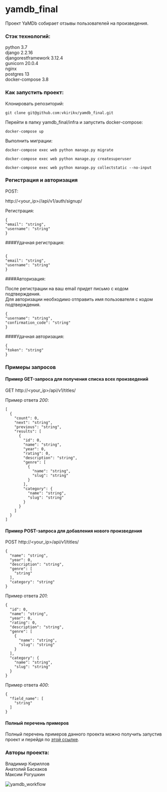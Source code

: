 # yamdb_final
Проект YaMDb собирает отзывы пользователей на произведения.  

### Стэк технологий:
python 3.7  
django 2.2.16  
djangorestframework 3.12.4  
gunicorn 20.0.4  
nginx  
postgres 13  
docker-compose 3.8

### Как запустить проект:

Клонировать репозиторий:

```
git clone git@github.com:vkirikv/yamdb_final.git
```

Перейти в папку yamdb_final/infra и запустить docker-compose:

```
docker-compose up
```

Выполнить миграции:

```
docker-compose exec web python manage.py migrate
```

```
docker-compose exec web python manage.py createsuperuser
```

```
docker-compose exec web python manage.py collectstatic --no-input 
```

### Регистрация и авторизация

POST:

http://<your_ip>//api/v1/auth/signup/

Регистрация:


```
{
"email": "string",
"username": "string"
}
```
####Удачная регистрация:

```

{
"email": "string",
"username": "string"
}
```

####Авторизация:

После регистрации на ваш email придет письмо с кодом подтверждения.  
Для авторизации необходимо отправить имя пользователя с кодом подтверждения.

```
{
"username": "string",
"confirmation_code": "string"
}
```

####Удачная авторизация:

```
{
"token": "string"
}
```

### Примеры запросов

#### Пример GET-запроса для получения списка всех произведений
GET http://<your_ip>/api/v1/titles/

Пример ответа *200*:
```
[
  {
    "count": 0,
    "next": "string",
    "previous": "string",
    "results": [
      {
        "id": 0,
        "name": "string",
        "year": 0,
        "rating": 0,
        "description": "string",
        "genre": [
          {
            "name": "string",
            "slug": "string"
          }
        ],
        "category": {
          "name": "string",
          "slug": "string"
        }
      }
    ]
  }
]
```

#### Пример POST-запроса для добавления нового произведения
POST http://<your_ip>/api/v1/titles/
```
{
  "name": "string",
  "year": 0,
  "description": "string",
  "genre": [
    "string"
  ],
  "category": "string"
}
```
Пример ответа *201*:
```
{
  "id": 0,
  "name": "string",
  "year": 0,
  "rating": 0,
  "description": "string",
  "genre": [
    {
      "name": "string",
      "slug": "string"
    }
  ],
  "category": {
    "name": "string",
    "slug": "string"
  }
}
```
Пример ответа *400*:
```
{
  "field_name": [
    "string"
  ]
}
```

#### Полный перечень примеров
Полный перечень примеров данного проекта можно получить запустив проект и перейдя по [этой ссылке](http://<your_ip>>/redoc/).

### Авторы проекта:
Владимир Кириллов  
Анатолий Баскаков  
Максим Рогушкин

![yamdb_workflow](https://github.com/vkirikv/yamdb_final/actions/workflows/yamdb_workflow.yml/badge.svg)